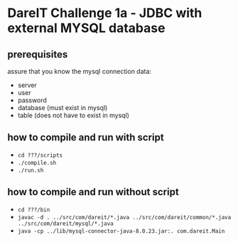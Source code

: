 # DareIT Challenge 1a - JDBC with external MYSQL database

## prerequisites
assure that you know the mysql connection data:
* server
* user
* password
* database (must exist in mysql)
* table (does not have to exist in mysql)

## how to compile and run with script
* `cd ???/scripts`
* `./compile.sh`
* `./run.sh`

## how to compile and run without script
* `cd ???/bin`
* `javac -d . ../src/com/dareit/*.java ../src/com/dareit/common/*.java ../src/com/dareit/mysql/*.java`
* `java -cp ../lib/mysql-connector-java-8.0.23.jar:. com.dareit.Main`
